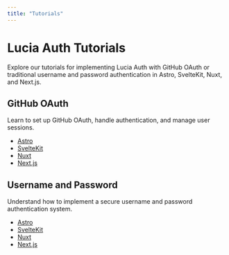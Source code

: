 ```yaml
---
title: "Tutorials"
---
```


# Lucia Auth Tutorials

Explore our tutorials for implementing Lucia Auth with GitHub OAuth or traditional username and password authentication in Astro, SvelteKit, Nuxt, and Next.js.

## GitHub OAuth

Learn to set up GitHub OAuth, handle authentication, and manage user sessions.

- [Astro](/tutorials/github-oauth/astro)
- [SvelteKit](/tutorials/github-oauth/sveltekit)
- [Nuxt](/tutorials/github-oauth/nuxt)
- [Next.js](/tutorials/github-oauth/nextjs)

## Username and Password

Understand how to implement a secure username and password authentication system.

- [Astro](/tutorials/username-and-password/astro)
- [SvelteKit](/tutorials/username-and-password/sveltekit)
- [Nuxt](/tutorials/username-and-password/nuxt)
- [Next.js](/tutorials/username-and-password/nextjs)
